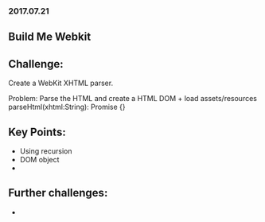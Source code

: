 ### 2017.07.21
## Build Me Webkit

## Challenge:

Create a WebKit XHTML parser.

Problem: Parse the HTML and create a HTML DOM + load assets/resources
parseHtml(xhtml:String): Promise<ParseResult> {}


## Key Points:

+ Using recursion
+ DOM object
+ 


## Further challenges:

+

